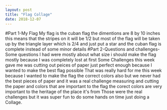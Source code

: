 ```yaml
---
layout: post
title: "Flag Collage"
date: 2018-12-07
---
```

#Part 1-My Flag
My flag is the cuban flag the dimentions are 8 by 10 inches this means that the stripes on it will be 1/2 but most of the flag will be taken up by the triangle layer which is 2/4 and just put a star and the cuban flag is complete instead of some minor details
#Part 2-Questions and challenges-Some questions I had were mostly about what size i should make the flag mostly because I was completely lost at first Some Challenges this week gave me was cutting out peices of paper just perfect enough because I wanted to make the best flag possible That was really hard for me this week because I wanted to make the flag the correct colors also but we never had the best pieces of paper and it was a real challenge measuring and cutting the paper and colors that are important to the flag the corect colors are very important to the heritage of the place it's from Those were the real challenges but it was super fun to do some hands on time just doing a Collage.  
